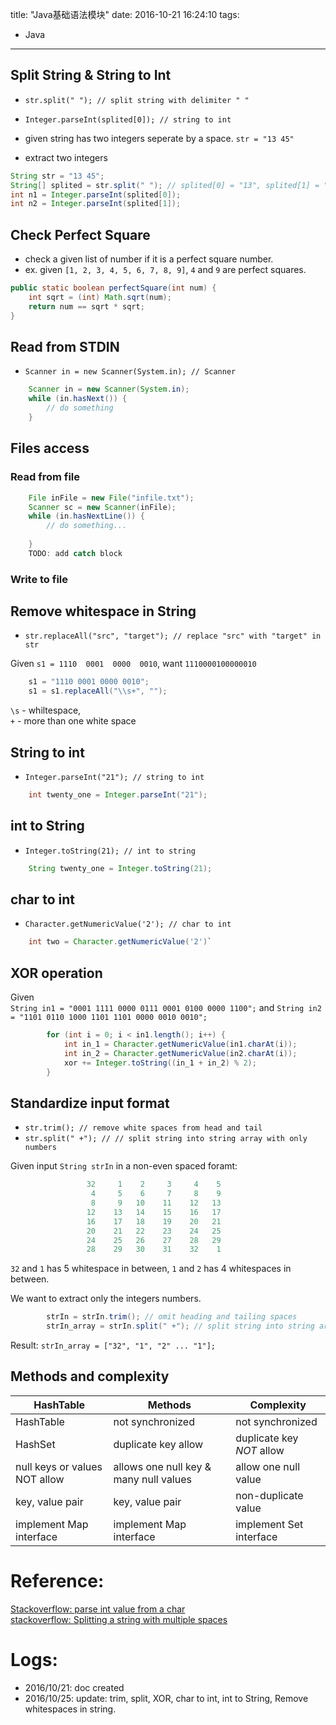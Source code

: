 title: "Java基础语法模块"
date: 2016-10-21 16:24:10
tags:
- Java
---

## Split String & String to Int
- `str.split(" "); // split string with delimiter " "`
- `Integer.parseInt(splited[0]); // string to int`  

- given string has two integers seperate by a space. `str = "13 45"`
- extract two integers

```java
String str = "13 45";
String[] splited = str.split(" "); // splited[0] = "13", splited[1] = "45"
int n1 = Integer.parseInt(splited[0]);
int n2 = Integer.parseInt(splited[1]);

```


## Check Perfect Square

- check a given list of number if it is a perfect square number.  
- ex. given `[1, 2, 3, 4, 5, 6, 7, 8, 9]`, `4` and `9` are perfect squares.  

```java
public static boolean perfectSquare(int num) {
	int sqrt = (int) Math.sqrt(num);
	return num == sqrt * sqrt;
}
```

<!--more-->

## Read from STDIN
- `Scanner in = new Scanner(System.in); // Scanner`

```java
	Scanner in = new Scanner(System.in);
	while (in.hasNext()) {
		// do something
	}
```
## Files access

### Read from file
```java
	File inFile = new File("infile.txt");
	Scanner sc = new Scanner(inFile);
	while (in.hasNextLine()) {
		// do something...
		
	}
	TODO: add catch block
```
### Write to file


## Remove whitespace in String 
- `str.replaceAll("src", "target"); // replace "src" with "target" in str`  

Given `s1 = 1110  0001  0000  0010`, want `1110000100000010`  

```java
	s1 = "1110 0001 0000 0010";
	s1 = s1.replaceAll("\\s+", "");
```

`\s` - whiltespace,  
`+` - more than one white space  

## String to int
- `Integer.parseInt("21"); // string to int`  

```java
	int twenty_one = Integer.parseInt("21"); 
```

## int to String
- `Integer.toString(21); // int to string`  

```java
	String twenty_one = Integer.toString(21);
```

## char to int
- `Character.getNumericValue('2'); // char to int` 

```java
	int two = Character.getNumericValue('2')`
```   

## XOR operation

Given   
`String in1 = "0001 1111 0000 0111 0001 0100 0000 1100";` and `String in2 = "1101 0110 1000 1101 1101 0000 0010 0010";`  

```java
		for (int i = 0; i < in1.length(); i++) {
			int in_1 = Character.getNumericValue(in1.charAt(i));
			int in_2 = Character.getNumericValue(in2.charAt(i));
			xor += Integer.toString((in_1 + in_2) % 2);
		}
```
 
## Standardize input format
- `str.trim(); // remove white spaces from head and tail`  
- `str.split(" +"); // // split string into string array with only numbers`  

Given input `String strIn` in a non-even spaced foramt:  

```java
                 32     1    2     3     4    5
                  4     5    6     7     8    9
                  8     9   10    11    12   13
                 12    13   14    15    16   17
                 16    17   18    19    20   21
                 20    21   22    23    24   25
                 24    25   26    27    28   29
                 28    29   30    31    32    1

```

`32` and `1` has 5 whitespace in between, `1` and `2` has 4 whitespaces in between.  

We want to extract only the integers numbers.  

```java
		strIn = strIn.trim(); // omit heading and tailing spaces 
		strIn_array = strIn.split(" +"); // split string into string array with only numbers
```

Result: `strIn_array = ["32", "1", "2" ... "1"];`

## Methods and complexity

| HashTable | Methods | Complexity |
|-----------|---------|---------|
| HashTable | not synchronized|not synchronized |
| HashSet | duplicate key allow | duplicate key *NOT* allow|
|  null keys or values NOT allow | allows one null key & many null values|allow one null value|
| key, value pair| key, value pair| non-duplicate value|
| implement Map interface | implement Map interface| implement Set interface|





# Reference: 

[Stackoverflow: parse int value from a char](http://stackoverflow.com/questions/4968323/java-parse-int-value-from-a-char)  
[stackoverflow: Splitting a string with multiple spaces](http://stackoverflow.com/questions/10079415/splitting-a-string-with-multiple-spaces)  


# Logs: 
- 2016/10/21: doc created  
- 2016/10/25: update: trim, split, XOR, char to int, int to String, Remove whitespaces in string.  